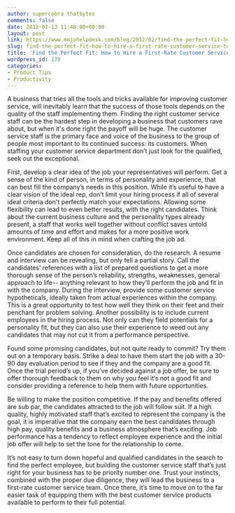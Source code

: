 ```yaml
---
author: supercobra thatbytes
comments: false
date: 2012-02-13 11:48:00+00:00
layout: post
link: https://www.mojohelpdesk.com/blog/2012/02/find-the-perfect-fit-how-to-hire-a-first-rate-customer-service-team/
slug: find-the-perfect-fit-how-to-hire-a-first-rate-customer-service-team
title: 'Find the Perfect Fit: How to Hire a First-Rate Customer Service Team'
wordpress_id: 170
categories:
- Product Tips
- Productivity
---
```


A business that tries all the tools and tricks available for improving customer service, will inevitably learn that the success of those tools depends on the quality of the staff implementing them. Finding the right customer service staff can be the hardest step in developing a business that customers rave about, but when it's done right the payoff will be huge. The customer service staff is the primary face and voice of the business to the group of people most important to its continued success: its customers. When staffing your customer service department don’t just look for the qualified, seek out the exceptional.

First, develop a clear idea of the job your representatives will perform. Get a sense of the kind of person, in terms of personality and experience, that can best fill the company’s needs in this position. While it’s useful to have a clear vision of the ideal rep, don’t limit your hiring process if all of several ideal criteria don't perfectly match your expectations. Allowing some flexibility can lead to even better results, with the right candidates. Think about the current business culture and the personality types already present, a staff that works well together without conflict saves untold amounts of time and effort and makes for a more positive work environment. Keep all of this in mind when crafting the job ad.

Once candidates are chosen for consideration, do the research. A resume and interview can be revealing, but only tell a partial story. Call the candidates’ references with a list of prepared questions to get a more thorough sense of the person’s reliability, strengths, weaknesses, general approach to life-- anything relevant to how they’ll perform the job and fit in with the company. During the interview, provide some customer service hypotheticals, ideally taken from actual experiences within the company. This is a great opportunity to test how well they think on their feet and their penchant for problem solving. Another possibility is to include current employees in the hiring process. Not only can they field potentials for a personality fit, but they can also use their experience to weed out any candidates that may not cut it from a performance perspective.

Found some promising candidates, but not quite ready to commit? Try them out on a temporary basis. Strike a deal to have them start the job with a 30-90 day evaluation period to see if they and the company are a good fit. Once the trial period’s up, if you’ve decided against a job offer, be sure to offer thorough feedback to them on why you feel it’s not a good fit and consider providing a reference to help them with future opportunities.

Be willing to make the position competitive. If the pay and benefits offered are sub par, the candidates attracted to the job will follow suit. If a high quality, highly motivated staff that’s excited to represent the company is the goal, it is imperative that the company earn the best candidates through high pay, quality benefits and a business atmosphere that’s exciting. Job performance has a tendency to reflect employee experience and the initial job offer will help to set the tone for the relationship to come.

It’s not easy to turn down hopeful and qualified candidates in the search to find the perfect employee, but building the customer service staff that’s just right for your business has to be priority number one. Trust your instincts, combined with the proper due diligence, they will lead the business to a first-rate customer service team. Once there, it’s time to move on to the far easier task of equipping them with the best customer service products available to perform to their full potential.
